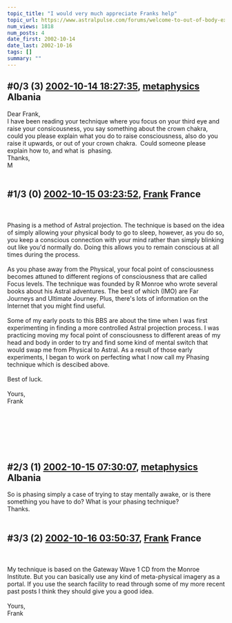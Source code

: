 ```yaml
---
topic_title: "I would very much appreciate Franks help"
topic_url: https://www.astralpulse.com/forums/welcome-to-out-of-body-experiences!/i-would-very-much-appreciate-franks-help
num_views: 1818
num_posts: 4
date_first: 2002-10-14
date_last: 2002-10-16
tags: []
summary: ""
---
```


## \#0/3 (3) [2002-10-14 18:27:35](https://www.astralpulse.com/forums/index.php?msg=117982), [metaphysics](https://www.astralpulse.com/forums/profile/?u=1278) Albania ##
<section>
Dear Frank,
<br>
I have been reading your technique where you focus on your third eye and raise your consicousness, you say something about the crown chakra, could you please explain what you do to raise consciousness, also do you raise it upwards, or out of your crown chakra.  Could someone please explain how to, and what is  phasing.
<br>
Thanks,
<br>
M
<br>
<br>
</section>

## \#1/3 (0) [2002-10-15 03:23:52](https://www.astralpulse.com/forums/index.php?msg=14487), [Frank](https://www.astralpulse.com/forums/profile/?u=359) France ##
<section>
<br>
<br>
Phasing is a method of Astral projection. The technique is based on the idea of simply allowing your physical body to go to sleep, however, as you do so, you keep a conscious connection with your mind rather than simply blinking out like you'd normally do. Doing this allows you to remain conscious at all times during the process.
<br>
<br>
As you phase away from the Physical, your focal point of consciousness becomes attuned to different regions of consciousness that are called Focus levels. The technique was founded by R Monroe who wrote several books about his Astral adventures. The best of which (IMO) are Far Journeys and Ultimate Journey. Plus, there's lots of information on the Internet that you might find useful.
<br>
<br>
Some of my early posts to this BBS are about the time when I was first experimenting in finding a more controlled Astral projection process. I was practicing moving my focal point of consciousness to different areas of my head and body in order to try and find some kind of mental switch that would swap me from Physical to Astral. As a result of those early experiments, I began to work on perfecting what I now call my Phasing technique which is descibed above.
<br>
<br>
Best of luck.
<br>
<br>
Yours,
<br>
Frank
<br>
<br>
<br>
<br>
<br>
<br>
<br>
</section>

## \#2/3 (1) [2002-10-15 07:30:07](https://www.astralpulse.com/forums/index.php?msg=14500), [metaphysics](https://www.astralpulse.com/forums/profile/?u=1278) Albania ##
<section>
So is phasing simply a case of trying to stay mentally awake, or is there something you have to do? What is your phasing technique?
<br>
Thanks.
<br>
<br>
</section>

## \#3/3 (2) [2002-10-16 03:50:37](https://www.astralpulse.com/forums/index.php?msg=14585), [Frank](https://www.astralpulse.com/forums/profile/?u=359) France ##
<section>
<br>
<br>
My technique is based on the Gateway Wave 1 CD from the Monroe Institute. But you can basically use any kind of meta-physical imagery as a portal. If you use the search facility to read through some of my more recent past posts I think they should give you a good idea.
<br>
<br>
Yours,
<br>
Frank
<br>
<br>
<br>
</section>